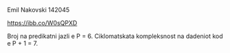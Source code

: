 Emil Nakovski 142045


https://ibb.co/W0sQPXD

Broj na predikatni jazli e P = 6. Ciklomatskata kompleksnost na dadeniot kod e P + 1 = 7.
